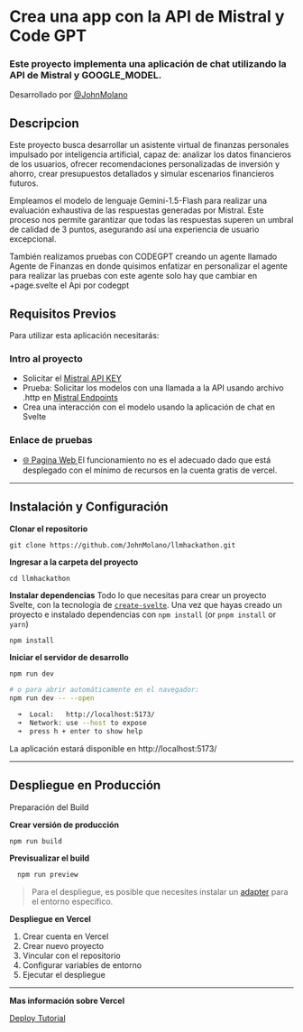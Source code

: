 # Crea una app con la API de Mistral y Code GPT

### Este proyecto implementa una aplicación de chat utilizando la API de Mistral y GOOGLE_MODEL.
Desarrollado por [@JohnMolano](https://www.linkedin.com/in/john-molano/)

## Descripcion
Este proyecto busca desarrollar un asistente virtual de finanzas personales impulsado por inteligencia artificial, capaz de: analizar los datos financieros de los usuarios, ofrecer recomendaciones personalizadas de inversión y ahorro, crear presupuestos detallados y simular escenarios financieros futuros.

Empleamos el modelo de lenguaje Gemini-1.5-Flash para realizar una evaluación exhaustiva de las respuestas generadas por Mistral. Este proceso nos permite garantizar que todas las respuestas superen un umbral de calidad de 3 puntos, asegurando así una experiencia de usuario excepcional.

También realizamos pruebas con CODEGPT creando un agente llamado Agente de Finanzas en donde quisimos enfatizar en personalizar el agente para realizar las pruebas con este agente solo hay que cambiar en +page.svelte el Api por codegpt


## Requisitos Previos

Para utilizar esta aplicación necesitarás:

### Intro al proyecto
- Solicitar el [Mistral API KEY](https://console.mistral.ai/api-keys/)
- Prueba: Solicitar los modelos con una llamada a la API usando archivo .http en [Mistral Endpoints](https://docs.mistral.ai/api/#tag/models)
- Crea una interacción con el modelo usando la aplicación de chat en Svelte


### Enlace de pruebas

- [🌐 Pagina Web ](https://jm-finanzas.vercel.app/) El funcionamiento no es el adecuado dado que está desplegado con el mínimo de recursos en la cuenta gratis de vercel. 


---

## Instalación y Configuración

**Clonar el repositorio**

`git clone https://github.com/JohnMolano/llmhackathon.git`

**Ingresar a la carpeta del proyecto**

`cd llmhackathon`


**Instalar dependencias**
Todo lo que necesitas para crear un proyecto Svelte, con la tecnología de [`create-svelte`](https://github.com/sveltejs/kit/tree/main/packages/create-svelte).
Una vez que hayas creado un proyecto e instalado dependencias con `npm install` (or `pnpm install` or `yarn`)

`npm install`


**Iniciar el servidor de desarrollo**

```bash
npm run dev

# o para abrir automáticamente en el navegador:
npm run dev -- --open
```

``` bash
  ➜  Local:   http://localhost:5173/
  ➜  Network: use --host to expose
  ➜  press h + enter to show help
```

La aplicación estará disponible en http://localhost:5173/

---

## Despliegue en Producción

Preparación del Build

**Crear versión de producción**

```bash
npm run build
```

**Previsualizar el build**
``` bash
  npm run preview
```

> Para el despliegue, es posible que necesites instalar un [adapter](https://svelte.dev/docs/kit/adapters) para el entorno específico.


**Despliegue en Vercel**

1. Crear cuenta en Vercel
2. Crear nuevo proyecto
3. Vincular con el repositorio
4. Configurar variables de entorno
5. Ejecutar el despliegue

---
**Mas información sobre Vercel**

[Deploy Tutorial](https://vercel.com/docs/deployments/overview)
